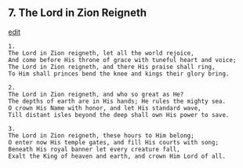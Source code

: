 
## 7.  The Lord in Zion Reigneth
[edit](https://docs.google.com/document/d/1NfulVsSV-DG0d9VrYvsv6fD4Cf90p_oP/edit?mode=html)




    1.
    The Lord in Zion reigneth, let all the world rejoice,
    And come before His throne of grace with tuneful heart and voice;
    The Lord in Zion reigneth, and there His praise shall ring,
    To Him shall princes bend the knee and kings their glory bring.

    2.
    The Lord in Zion reigneth, and who so great as He?
    The depths of earth are in His hands; He rules the mighty sea.
    O crown His Name with honor, and let His standard wave,
    Till distant isles beyond the deep shall own His power to save.

    3.
    The Lord in Zion reigneth, these hours to Him belong;
    O enter now His temple gates, and fill His courts with song;
    Beneath His royal banner let every creature fall,
    Exalt the King of heaven and earth, and crown Him Lord of all.
